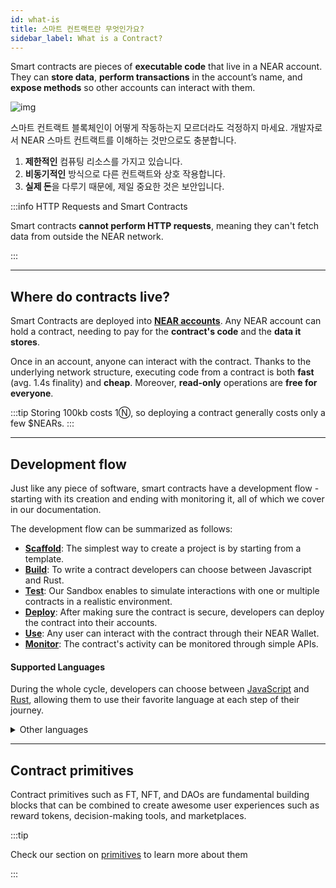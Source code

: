 ```yaml
---
id: what-is
title: 스마트 컨트랙트란 무엇인가요?
sidebar_label: What is a Contract?
---
```


Smart contracts are pieces of **executable code** that live in a NEAR account. They can **store data**, **perform transactions** in the account’s name, and **expose methods** so other accounts can interact with them.

![img](/docs/assets/welcome-pages/contracts-landing.png)

스마트 컨트랙트 블록체인이 어떻게 작동하는지 모르더라도 걱정하지 마세요. 개발자로서 NEAR 스마트 컨트랙트를 이해하는 것만으로도 충분합니다.

1. **제한적인** 컴퓨팅 리소스를 가지고 있습니다.
2. **비동기적인** 방식으로 다른 컨트랙트와 상호 작용합니다.
3. **실제 돈**을 다루기 때문에, 제일 중요한 것은 보안입니다.

:::info HTTP Requests and Smart Contracts

Smart contracts **cannot perform HTTP requests**, meaning they can't fetch data from outside the NEAR network.

:::

---

## Where do contracts live?

Smart Contracts are deployed into [**NEAR accounts**](../../1.concepts/protocol/account-model.md). Any NEAR account can hold a contract, needing to pay for the **contract's code** and the **data it stores**.

Once in an account, anyone can interact with the contract. Thanks to the underlying network structure, executing code from a contract is both **fast** (avg. 1.4s finality) and **cheap**. Moreover, **read-only** operations are **free for everyone**.

:::tip
Storing 100kb costs 1Ⓝ, so deploying a contract generally costs only a few $NEARs.
:::

---

## Development flow

Just like any piece of software, smart contracts have a development flow - starting with its creation and ending with monitoring it, all of which we cover in our documentation.

The development flow can be summarized as follows:

- [**Scaffold**](quickstart.md): The simplest way to create a project is by starting from a template.
- [**Build**](./anatomy/basics.md): To write a contract developers can choose between Javascript and Rust.
- [**Test**](./testing/introduction.md): Our Sandbox enables to simulate interactions with one or multiple contracts in a realistic environment.
- [**Deploy**](./release/deploy.md): After making sure the contract is secure, developers can deploy the contract into their accounts.
- [**Use**](https://mynearwallet.com): Any user can interact with the contract through their NEAR Wallet.
- [**Monitor**](../6.data-infrastructure/what-is.md): The contract's activity can be monitored through simple APIs.

#### Supported Languages

During the whole cycle, developers can choose between [JavaScript](https://www.learn-js.org/) and [Rust](https://www.rust-lang.org/), allowing them to use their favorite language at each step of their journey.

<details>

<summary> Other languages </summary>
Theoretically, you can use any language that compiles to Wasm for developing NEAR smart contract. However, in order to have a user-friendly experience we would need to provide a library that wraps around low-level runtime APIs, while also offering other high-level functionalities.

We envision that in the future, more languages will be supported and the support will be done through the effort from the wider community, not just NEAR alone.

</details>

---

## Contract primitives

Contract primitives such as FT, NFT, and DAOs are fundamental building blocks that can be combined to create awesome user experiences such as reward tokens, decision-making tools, and marketplaces.

:::tip

Check our section on [primitives](../5.primitives/what-is.md) to learn more about them

:::
